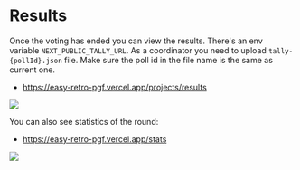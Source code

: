 # Results

Once the voting has ended you can view the results. There's an env variable `NEXT_PUBLIC_TALLY_URL`. As a coordinator you need to upload `tally-{pollId}.json` file. Make sure the poll id in the file name is the same as current one.

- https://easy-retro-pgf.vercel.app/projects/results

![](./images/voting_ended_sidebar.png)

You can also see statistics of the round:

- https://easy-retro-pgf.vercel.app/stats

![](./images/stats.png)
